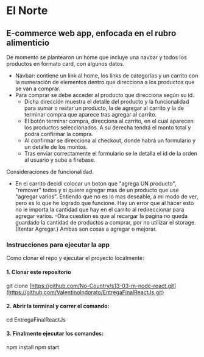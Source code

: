 # El Norte
##  E-commerce web app, enfocada en el rubro alimenticio


 De momento se plantearon un home que incluye una navbar y todos los productos en formato card, con algunos datos.
- Navbar: contiene un link al home, los links de categorías y un carrito con la numeración de elementos dentro que direcciona a los productos que se van a comprar.
- Para comprar se debe acceder al producto que direcciona según su id.
  - Dicha dirección muestra el detalle del producto y la funcionalidad para sumar o restar un producto, la de agregar al carrito y la de terminar compra que aparece tras agregar al carrito. 
  - El botón terminar compra, direcciona al carrito, en el cual aparecen los productos seleccionados. A su derecha tendrá el monto total y podrá confirmar la compra.
  - Al confirmar se direcciona al checkout, donde habrá un formulario y un detalle de los montos.
  - Tras enviar correctamente el formulario se le detalla el id de la orden al usuario y sube a firebase.


Consideraciones de funcionalidad.
- En el carrito decidi colocar un boton que "agrega UN producto", "remover" todos y si quiere agregar mas de un producto que use "agregar varios". Entiendo que no es lo mas deseable, a mi modo de ver, pero es lo que he logrado que funcione.
Hay un error que al hacer esto no le importa la cantidad que hay en el carrito al redireccionar para agregar varios.
-Otra cuestion es que al recargar la pagina no queda guardado la cantidad de productos a comprar, por no utilizar el storage. (Itentar Agregar.)
Ambas son cosas a agregar o mejorar.

### Instrucciones para ejecutar la app
Como clonar el repo y ejecutar el proyecto localmente:

#### 1. Clonar este repositorio

git clone [https://github.com/No-Country/s13-03-m-node-react.git](https://github.com/ValentinoIndorato/EntregaFinalReactJs.git)
#### 2. Abrir la terminal y correr el comando:

cd EntregaFinalReactJs

#### 3. Finalmente ejecutar los comandos:

npm install
npm start
